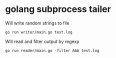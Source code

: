 # golang subprocess tailer

Will write random strings to file

```
go run writer/main.go test.log
```

Will read and filter output by regexp

```
go run reader/main.go -filter AAA test.log
```
